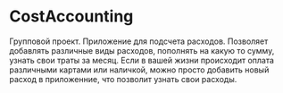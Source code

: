 # CostAccounting
Групповой проект. Приложение для подсчета расходов. Позволяет добавлять различные виды расходов, пополнять на какую то сумму, узнать свои траты за месяц.
Если в вашей жизни происходит оплата различными картами или наличкой, можно просто добавить новый расход в приложенние, что позволит узнать свои расходы. 
